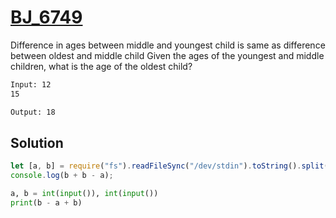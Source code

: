 # [BJ_6749](https://acmicpc.net/problem/6749)

Difference in ages between middle and youngest child is same as difference between oldest and middle child
Given the ages of the youngest and middle children, what is the age of the oldest child?

```txt
Input: 12
15

Output: 18
```

## Solution

```js
let [a, b] = require("fs").readFileSync("/dev/stdin").toString().split("\n").map(Number);
console.log(b + b - a);
```

```py
a, b = int(input()), int(input())
print(b - a + b)
```
